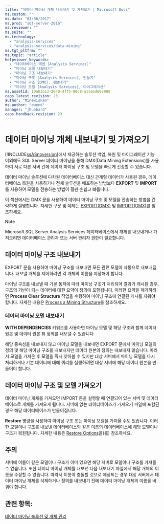 ```yaml
---
title: "데이터 마이닝 개체 내보내기 및 가져오기 | Microsoft Docs"
ms.custom: ""
ms.date: "03/06/2017"
ms.prod: "sql-server-2016"
ms.reviewer: ""
ms.suite: ""
ms.technology: 
  - "analysis-services"
  - "analysis-services/data-mining"
ms.tgt_pltfrm: ""
ms.topic: "article"
helpviewer_keywords: 
  - "데이터베이스 백업 [Analysis Services]"
  - "마이닝 모델 내보내기"
  - "마이닝 구조 내보내기"
  - "마이닝 구조 [Analysis Services], 만들기"
  - "마이닝 구조 [DMX], 내보내기"
  - "마이닝 모델 [Analysis Services], 마이그레이션"
ms.assetid: 10a83b13-2640-4ff5-80c8-a35e1d692908
caps.latest.revision: 23
author: "Minewiskan"
ms.author: "owend"
manager: "jhubbard"
caps.handback.revision: 23
---
```

# 데이터 마이닝 개체 내보내기 및 가져오기
  [!INCLUDE[ssASnoversion](../../includes/ssasnoversion-md.md)]에서 제공하는 솔루션 백업, 복원 및 마이그레이션 기능 이외에도 SQL Server 데이터 마이닝을 통해 DMX(Data Mining Extensions)를 사용하여 서로 다른 서버 간에 데이터 마이닝 구조 및 모델을 빠르게 전송할 수 있습니다.  
  
 데이터 마이닝 솔루션에 다차원 데이터베이스 대신 관계형 데이터가 사용된 경우, 데이터베이스 복원을 사용하거나 전체 솔루션을 배포하는 방법보다 **EXPORT** 및 **IMPORT** 를 사용하여 모델을 전송하는 방법이 훨씬 손쉽고 빠릅니다.  
  
 이 섹션에서는 DMX 문을 사용하여 데이터 마이닝 구조 및 모델을 전송하는 방법을 간략하게 설명합니다. 자세한 구문 및 예제는 [EXPORT&#40;DMX&#41;](../../dmx/export-dmx.md) 및 [IMPORT&#40;DMX&#41;](../../dmx/import-dmx.md)를 참조하세요.  
  
> [!NOTE]  
>  Microsoft SQL Server Analysis Services 데이터베이스에서 개체를 내보내거나 가져오려면 데이터베이스 관리자 또는 서버 관리자 권한이 필요합니다.  
  
## 데이터 마이닝 구조 내보내기  
 EXPORT 문을 사용하여 마이닝 구조를 내보내면 모든 관련 모델이 자동으로 내보내집니다. 내보낼 개체를 제어하려면 각 개체의 이름을 지정해야 합니다.  
  
 마이닝 구조를 내보낼 때 기본 동작에 따라 마이닝 구조가 처리되어 결과가 캐시된 경우, 구조의 기반이 되는 데이터에 대한 요약이 정의에 포함됩니다. 이러한 요약을 제거하려면 **Process Clear Structure** 작업을 수행하여 마이닝 구조에 연결된 캐시를 지워야 합니다. 자세한 내용은 [Process a Mining Structure](../../analysis-services/data-mining/process-a-mining-structure.md)를 참조하세요.  
  
### 데이터 마이닝 모델 내보내기  
 **WITH DEPENDENCIES** 키워드를 사용하면 마이닝 모델 및 해당 구조와 함께 데이터 원본 및 데이터 원본 뷰 정의를 내보낼 수 있습니다.  
  
 해당 종속성을 내보내지 않고 마이닝 모델을 내보내면 EXPORT 문에서 마이닝 모델의 정의 및 해당 마이닝 구조를 내보내지만 데이터 원본의 정의는 내보내지 않습니다. 따라서 모델을 가져온 후 모델을 즉시 찾아볼 수 있지만 대상 서버에서 마이닝 모델을 다시 처리하거나 기본 데이터에 대해 쿼리를 실행하려면 대상 서버에 해당 데이터 원본을 만들어야 합니다.  
  
## 데이터 마이닝 구조 및 모델 가져오기  
 데이터 마이닝 개체를 가져오면 IMPORT 문을 실행할 때 연결되어 있는 서버 및 데이터베이스로 개체를 가져오게 됩니다. 서버에 없는 데이터베이스가 가져오기 파일에 포함된 경우 해당 데이터베이스가 만들어집니다.  
  
 **Restore** 명령을 사용하여 마이닝 구조 또는 마이닝 모델을 가져올 수도 있습니다. 이러한 모델이나 구조를 내보낸 데이터베이스와 같은 이름의 데이터베이스에 해당 모델이나 구조가 복원됩니다. 자세한 내용은 [Restore Options](../../analysis-services/multidimensional-models/restore-options.md)을(를) 참조하세요.  
  
## 주의  
 서버에 이름이 같은 모델이나 구조가 이미 있으면 해당 서버로 모델이나 구조를 가져올 수 없습니다. 또한 데이터 마이닝 개체를 내보낸 다음 내보내기 파일에서 해당 개체의 이름을 수정할 수 없습니다. 따라서 이름이 충돌할 것으로 예상되는 경우 대상 서버에서 데이터 마이닝 개체를 삭제하거나 정의를 내보내기 전에 데이터 마이닝 개체의 이름을 바꿔야 합니다.  
  
## 관련 항목:  
 [데이터 마이닝 솔루션 및 개체 관리](../../analysis-services/data-mining/management-of-data-mining-solutions-and-objects.md)  
  
  